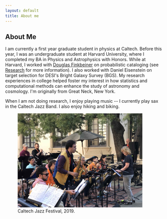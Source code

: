 ```yaml
---
layout: default
title: About me
---
```

<h2 class="post-title">About Me</h2>
<p>
I am currently a first year graduate student in physics at Caltech. Before this year, I was an undergraduate student at Harvard University, where I completed my BA in Physics and Astrophysics with Honors. While at Harvard, I worked with <a href=https://faun.rc.fas.harvard.edu/nebel/dfink//>Douglas Finkbeiner</a> on probabilistic cataloging (see <a href="https://richardfeder.github.io/research">Research</a> for more information). I also worked with Daniel Eisenstein on target selection for DESI's Bright Galaxy Survey (BGS). My research experiences in college helped foster my interest in how statistics and computational methods can enhance the study of astronomy and cosmology. I'm originally from Great Neck, New York.  
</p>
<p>
  When I am not doing research, I enjoy playing music -- I currently play sax in the Caltech Jazz Band. I also enjoy hiking and biking.
 </p>
<p align="center">
  <figure>
<!--   <img src="img/m2_lores.jpg" width="400" alt="Playing at the Caltech Jazz Festival" /> -->
  <img src="./img/caltech_jazz.jpg" width="400" alt="Playing at the Caltech Jazz Festival" />
    <figcaption>
      Caltech Jazz Festival, 2019.
    </figcaption>
  </figure>
</p>
